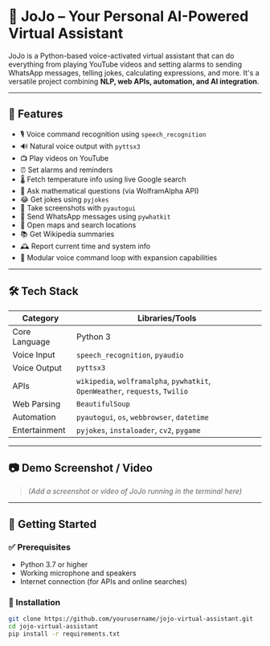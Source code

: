 # 🤖 JoJo – Your Personal AI-Powered Virtual Assistant

JoJo is a Python-based voice-activated virtual assistant that can do everything from playing YouTube videos and setting alarms to sending WhatsApp messages, telling jokes, calculating expressions, and more. It's a versatile project combining **NLP, web APIs, automation, and AI integration**.

---

## 🎯 Features

- 🎙️ Voice command recognition using `speech_recognition`
- 🔊 Natural voice output with `pyttsx3`
- 📺 Play videos on YouTube
- ⏰ Set alarms and reminders
- 🌡️ Fetch temperature info using live Google search
- 🧮 Ask mathematical questions (via WolframAlpha API)
- 😂 Get jokes using `pyjokes`
- 📸 Take screenshots with `pyautogui`
- 💬 Send WhatsApp messages using `pywhatkit`
- 📍 Open maps and search locations
- 📚 Get Wikipedia summaries
- 🕰️ Report current time and system info
- 🔐 Modular voice command loop with expansion capabilities

---

## 🛠️ Tech Stack

| Category            | Libraries/Tools                                                                 |
|---------------------|----------------------------------------------------------------------------------|
| Core Language       | Python 3                                                                         |
| Voice Input         | `speech_recognition`, `pyaudio`                                                  |
| Voice Output        | `pyttsx3`                                                                         |
| APIs                | `wikipedia`, `wolframalpha`, `pywhatkit`, `OpenWeather`, `requests`, `Twilio`   |
| Web Parsing         | `BeautifulSoup`                                                                  |
| Automation          | `pyautogui`, `os`, `webbrowser`, `datetime`                                      |
| Entertainment       | `pyjokes`, `instaloader`, `cv2`, `pygame`                                        |

---

## 📷 Demo Screenshot / Video  
> *(Add a screenshot or video of JoJo running in the terminal here)*

---

## 🚀 Getting Started

### ✅ Prerequisites

- Python 3.7 or higher
- Working microphone and speakers
- Internet connection (for APIs and online searches)

### 🧪 Installation

```bash
git clone https://github.com/yourusername/jojo-virtual-assistant.git
cd jojo-virtual-assistant
pip install -r requirements.txt
